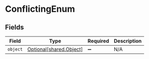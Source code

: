 # ConflictingEnum


## Fields

| Field                                                    | Type                                                     | Required                                                 | Description                                              |
| -------------------------------------------------------- | -------------------------------------------------------- | -------------------------------------------------------- | -------------------------------------------------------- |
| `object`                                                 | [Optional[shared.Object]](../../models/shared/object.md) | :heavy_minus_sign:                                       | N/A                                                      |